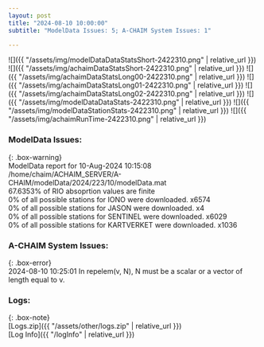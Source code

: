 ```yaml
---
layout: post
title: "2024-08-10 10:00:00"
subtitle: "ModelData Issues: 5; A-CHAIM System Issues: 1"

---
```


![]({{ "/assets/img/modelDataDataStatsShort-2422310.png" | relative_url }})
![]({{ "/assets/img/achaimDataStatsShort-2422310.png" | relative_url }})
![]({{ "/assets/img/achaimDataStatsLong00-2422310.png" | relative_url }})
![]({{ "/assets/img/achaimDataStatsLong01-2422310.png" | relative_url }})
![]({{ "/assets/img/achaimDataStatsLong02-2422310.png" | relative_url }})
![]({{ "/assets/img/modelDataDataStats-2422310.png" | relative_url }})
![]({{ "/assets/img/modelDataStationStats-2422310.png" | relative_url }})
![]({{ "/assets/img/achaimRunTime-2422310.png" | relative_url }})


### ModelData Issues:  
  
{: .box-warning}  
 ModelData report for 10-Aug-2024 10:15:08   
 /home/chaim/ACHAIM_SERVER/A-CHAIM/modelData/2024/223/10/modelData.mat   
 67.6353% of RIO absoprtion values are finite   
 0% of all possible stations for IONO were downloaded. x6574   
 0% of all possible stations for JASON were downloaded. x4   
 0% of all possible stations for SENTINEL were downloaded. x6029   
 0% of all possible stations for KARTVERKET were downloaded. x1036   
  
### A-CHAIM System Issues:  
  
{: .box-error}  
2024-08-10 10:25:01 In repelem(v, N), N must be a scalar or a vector of length equal to v.  

### Logs:  
  
{: .box-note}  
[Logs.zip]({{ "/assets/other/logs.zip" | relative_url }})  
[Log Info]({{ "/logInfo" | relative_url }})  
